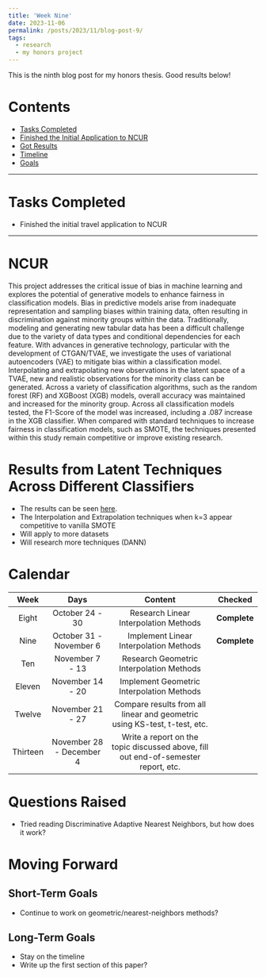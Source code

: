```yaml
---
title: 'Week Nine'
date: 2023-11-06
permalink: /posts/2023/11/blog-post-9/
tags:
  - research
  - my honors project
---
```


This is the ninth blog post for my honors thesis. Good results below!

# Contents

- [Tasks Completed](#tasks)
- [Finished the Initial Application to NCUR](#ncur)
- [Got Results](#results)
- [Timeline](#calendar)
- [Goals](#moving)


---


<a name="tasks"></a>
# Tasks Completed 
- Finished the initial travel application to NCUR


---


<a name="ncur"></a>
# NCUR
This project addresses the critical issue of bias in machine learning and explores the potential of generative models to enhance fairness in classification models. Bias in predictive models arise from inadequate representation and sampling biases within training data, often resulting in discrimination against minority groups within the data. Traditionally, modeling and generating new tabular data has been a difficult challenge due to the variety of data types and conditional dependencies for each feature. With advances in generative technology, particular with the development of CTGAN/TVAE, we investigate the uses of variational autoencoders (VAE) to mitigate bias within a classification model. Interpolating and extrapolating new observations in the latent space of a TVAE, new and realistic observations for the minority class can be generated. Across a variety of classification algorithms, such as the random forest (RF) and XGBoost (XGB) models, overall accuracy was maintained and increased for the minority group. Across all classification models tested, the F1-Score of the model was increased, including a .087 increase in the XGB classifier. When compared with standard techniques to increase fairness in classification models, such as SMOTE, the techniques presented within this study remain competitive or improve existing research.


<a name="results"></a>
# Results from Latent Techniques Across Different Classifiers
- The results can be seen [here](https://docs.google.com/document/d/1YzyX2dl63IMxpiM6WksmRyKlZakcHYzvTWFjq10WMac/edit?usp=sharing).
- The Interpolation and Extrapolation techniques when k=3 appear competitive to vanilla SMOTE
- Will apply to more datasets
- Will research more techniques (DANN)


<a name="calendar"></a>
# Calendar

| Week | Days    | Content    | Checked |
| :---:   | :---: | :---: | :---: |
| Eight | October 24 - 30   | Research Linear Interpolation Methods   | **Complete** | 
| Nine | October 31 - November 6   | Implement Linear Interpolation Methods   | **Complete** |
| Ten | November 7 - 13   | Research Geometric Interpolation Methods   | |
| Eleven | November 14 - 20   | Implement Geometric Interpolation Methods  | |
| Twelve | November 21 - 27   | Compare results from all linear and geometric using KS-test, t-test, etc.  | |
| Thirteen | November 28 - December 4   | Write a report on the topic discussed above, fill out end-of-semester report, etc.   | |





<a name="questions"></a>
# Questions Raised
- Tried reading Discriminative Adaptive Nearest Neighbors, but how does it work?

<a name="moving"></a>
# Moving Forward

## Short-Term Goals
- Continue to work on geometric/nearest-neighbors methods?


## Long-Term Goals
- Stay on the timeline
- Write up the first section of this paper?

